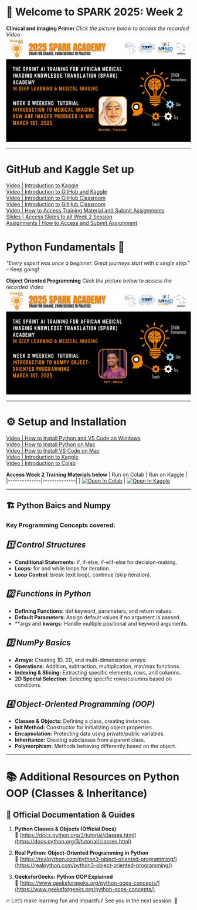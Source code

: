 
# 🚀 Welcome to SPARK 2025: Week 2 
**Clinical and Imaging Primer** _Click the picture below to access the recorded Video_
[![Introduction to medical imaging: An Overview of MRI, and PET](https://github.com/SPARK-Academy-2025/SPARK-2025/blob/main/SPARK%202025%3A%20Week%202%20-%20Python%20Basics%20%26%20NumPy/drkwikima.png)](https://youtu.be/TvjTqHeJ7jM)

---

# GitHub and Kaggle Set up
[Video | Introduction to Kaggle](https://youtu.be/0nKvu6x9dU4)    
[Video | Introduction to GitHub and Kaggle](https://youtu.be/XFfogAFQUPY)     
[Video | Introduction to GitHub Classroom](https://youtu.be/fkEFcZu9ItQ)   
[Video | Introduction to GitHub Classroom](https://youtu.be/fkEFcZu9ItQ)   
[Video | How to Access Training Material and Submit Assignments](https://youtu.be/_qSnp0ScHpk)   
[Slides | Access Slides to all Week 2 Session](https://github.com/SPARK-Academy-2025/SPARK-2025/tree/main/SPARK%202025%3A%20Week%202%20-%20Python%20Basics%20%26%20NumPy/Week%202%3A%20Slides)   
[Assignments | How to Access and Submit Assignment](https://classroom.github.com/a/_RCX3LWo)

# Python Fundamentals 🐍  

*"Every expert was once a beginner. Great journeys start with a single step."* – Keep going!  

**Object Oriented Programming** _Click the picture below to access the recorded Video_
[![Introduction to Object Oriented Programming(OOP)](https://github.com/SPARK-Academy-2025/SPARK-2025/blob/main/SPARK%202025%3A%20Week%202%20-%20Python%20Basics%20%26%20NumPy/moses.png)](https://youtu.be/CUB63DiA2wA)

---


# ⚙️ Setup and Installation
[Video | How to Install Python and VS Code on Windows](https://youtu.be/mIVB-SNycKI)    
[Video | How to Install Python on Mac](https://youtu.be/utVZYVJSTZA)     
[Video | How to Install VS Code on Mac](https://youtu.be/qj5JLEQLelk)   
[Video | Introduction to Kaggle](https://youtu.be/u9MIwoFWXVg)   
[Video | Introduction to Colab](https://youtu.be/rsBiVxzmhG0)   

**Access Week 2 Training Materials below**
| Run on Colab | Run on Kaggle |
|--------------|--------------|
| [![Open In Colab](https://colab.research.google.com/assets/colab-badge.svg)](https://colab.research.google.com/drive/1sksq88INBE-kcH1PzHiK5MBT1R5imLAX?usp=sharing) | [![Open In Kaggle](https://kaggle.com/static/images/open-in-kaggle.svg)](https://www.kaggle.com/code/aondonamoses/python-basics-and-intro-to-numpy)

---

## 🏗️ Python Baics and Numpy  
### **Key Programming Concepts covered:**

## *1️⃣ Control Structures*  
- **Conditional Statements:** if, if-else, if-elif-else for decision-making.  
- **Loops:** for and while loops for iteration.  
- **Loop Control:** break (exit loop), continue (skip iteration).  

## *2️⃣ Functions in Python*  
- **Defining Functions:** def keyword, parameters, and return values.  
- **Default Parameters:** Assign default values if no argument is passed.  
- **args and **kwargs:** Handle multiple positional and keyword arguments.  

## *3️⃣ NumPy Basics*  
- **Arrays:** Creating 1D, 2D, and multi-dimensional arrays.  
- **Operations:** Addition, subtraction, multiplication, min/max functions.  
- **Indexing & Slicing:** Extracting specific elements, rows, and columns.  
- **2D Special Selection:** Selecting specific rows/columns based on conditions.  

## *4️⃣ Object-Oriented Programming (OOP)*  
- **Classes & Objects:** Defining a class, creating instances.  
- **__init__ Method:** Constructor for initializing object properties.  
- **Encapsulation:** Protecting data using private/public variables.  
- **Inheritance:** Creating subclasses from a parent class.  
- **Polymorphism:** Methods behaving differently based on the object.

---

# 📚 Additional Resources on Python OOP (Classes & Inheritance)

## 📖 Official Documentation & Guides  
1. **Python Classes & Objects (Official Docs)**  
   🔗 [https://docs.python.org/3/tutorial/classes.html](https://docs.python.org/3/tutorial/classes.html)  

2. **Real Python: Object-Oriented Programming in Python**  
   🔗 [https://realpython.com/python3-object-oriented-programming/](https://realpython.com/python3-object-oriented-programming/)  

3. **GeeksforGeeks: Python OOP Explained**  
   🔗 [https://www.geeksforgeeks.org/python-oops-concepts/](https://www.geeksforgeeks.org/python-oops-concepts/) 

🔥 Let’s make learning fun and impactful! See you in the next session. 🚀  
